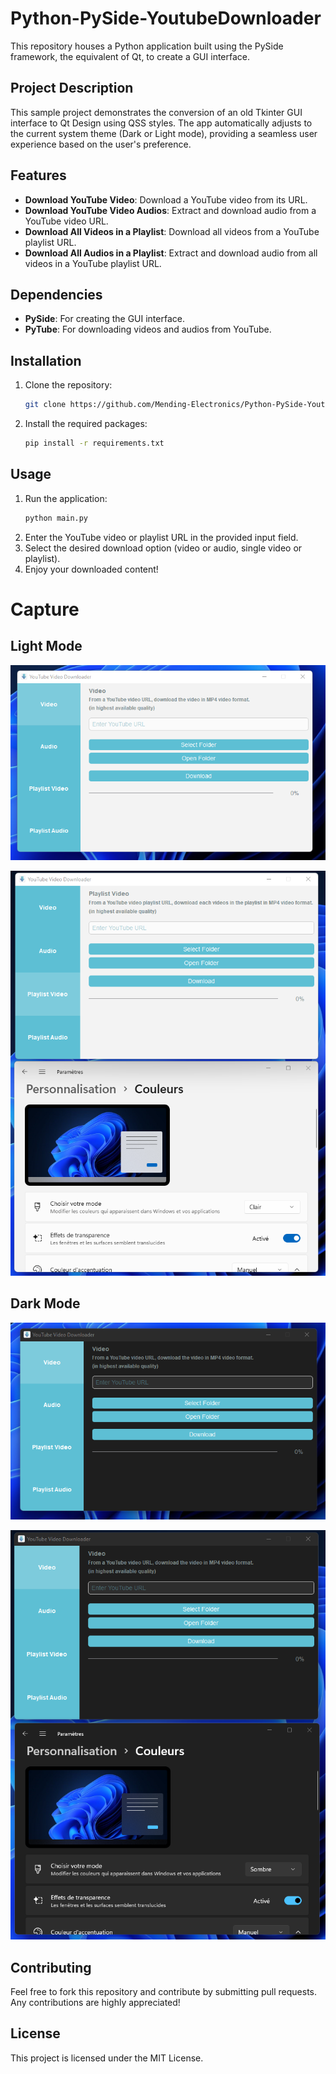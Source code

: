 # Python-PySide-YoutubeDownloader

This repository houses a Python application built using the PySide framework, the equivalent of Qt, to create a GUI interface.

## Project Description

This sample project demonstrates the conversion of an old Tkinter GUI interface to Qt Design using QSS styles. The app automatically adjusts to the current system theme (Dark or Light mode), providing a seamless user experience based on the user's preference.

## Features

- **Download YouTube Video**: Download a YouTube video from its URL.
- **Download YouTube Video Audios**: Extract and download audio from a YouTube video URL.
- **Download All Videos in a Playlist**: Download all videos from a YouTube playlist URL.
- **Download All Audios in a Playlist**: Extract and download audio from all videos in a YouTube playlist URL.

## Dependencies

- **PySide**: For creating the GUI interface.
- **PyTube**: For downloading videos and audios from YouTube.

## Installation

1. Clone the repository:
    ```bash
    git clone https://github.com/Mending-Electronics/Python-PySide-YoutubeDownloader.git
    ```
2. Install the required packages:
    ```bash
    pip install -r requirements.txt
    ```

## Usage

1. Run the application:
    ```bash
    python main.py
    ```
2. Enter the YouTube video or playlist URL in the provided input field.
3. Select the desired download option (video or audio, single video or playlist).
4. Enjoy your downloaded content!





# Capture

## Light Mode

![Light Mode](https://raw.githubusercontent.com/Mending-Electronics/Python-Pyside-YoutubeDownloader/main/captures/capture1.png "Light Mode")

![Light Mode](https://raw.githubusercontent.com/Mending-Electronics/Python-Pyside-YoutubeDownloader/main/captures/capture2.png "Light Mode")


## Dark Mode

![Dark Mode](https://raw.githubusercontent.com/Mending-Electronics/Python-Pyside-YoutubeDownloader/main/captures/capture3.png "Dark Mode")

![Dark Mode](https://raw.githubusercontent.com/Mending-Electronics/Python-Pyside-YoutubeDownloader/main/captures/capture4.png "Dark Mode")


## Contributing

Feel free to fork this repository and contribute by submitting pull requests. Any contributions are highly appreciated!

## License

This project is licensed under the MIT License.
